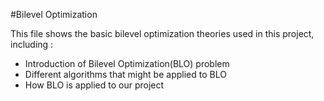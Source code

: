 #Bilevel Optimization

This file shows the basic bilevel optimization theories used in this project, including :
- Introduction of Bilevel Optimization(BLO) problem
- Different algorithms that might be applied to BLO
- How BLO is applied to our project


